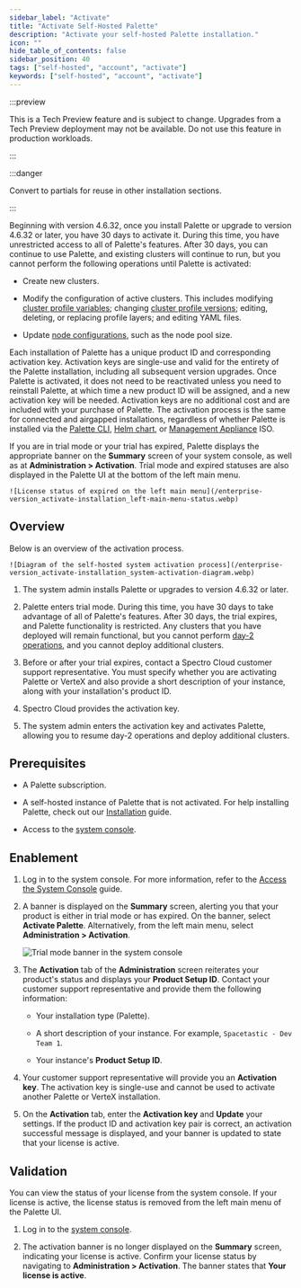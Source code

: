 ```yaml
---
sidebar_label: "Activate"
title: "Activate Self-Hosted Palette"
description: "Activate your self-hosted Palette installation."
icon: ""
hide_table_of_contents: false
sidebar_position: 40
tags: ["self-hosted", "account", "activate"]
keywords: ["self-hosted", "account", "activate"]
---
```


:::preview

This is a Tech Preview feature and is subject to change. Upgrades from a Tech Preview deployment may not be available.
Do not use this feature in production workloads.

:::

:::danger

Convert to partials for reuse in other installation sections.

:::

Beginning with version 4.6.32, once you install Palette or upgrade to version 4.6.32 or later, you have 30 days to
activate it. During this time, you have unrestricted access to all of Palette's features. After 30 days, you can
continue to use Palette, and existing clusters will continue to run, but you cannot perform the following operations
until Palette is activated:

- Create new clusters.

- Modify the configuration of active clusters. This includes modifying
  [cluster profile variables](../../../../profiles/cluster-profiles/create-cluster-profiles/define-profile-variables/define-profile-variables.md);
  changing [cluster profile versions](../../../../clusters/cluster-management/cluster-updates.md#enablement); editing,
  deleting, or replacing profile layers; and editing YAML files.

- Update [node configurations](../../../../clusters/cluster-management/node-pool.md), such as the node pool size.

Each installation of Palette has a unique product ID and corresponding activation key. Activation keys are single-use
and valid for the entirety of the Palette installation, including all subsequent version upgrades. Once Palette is
activated, it does not need to be reactivated unless you need to reinstall Palette, at which time a new product ID will
be assigned, and a new activation key will be needed. Activation keys are no additional cost and are included with your
purchase of Palette. The activation process is the same for connected and airgapped installations, regardless of whether
Palette is installed via the [Palette CLI](../../../../automation/palette-cli/palette-cli.md),
[Helm chart](../kubernetes/setup/non-airgap/helm-reference.md), or [Management Appliance](./management-appliance.md)
ISO.

If you are in trial mode or your trial has expired, Palette displays the appropriate banner on the **Summary** screen of
your system console, as well as at **Administration > Activation**. Trial mode and expired statuses are also displayed
in the Palette UI at the bottom of the left main menu.

    ![License status of expired on the left main menu](/enterprise-version_activate-installation_left-main-menu-status.webp)

## Overview

Below is an overview of the activation process.

    ![Diagram of the self-hosted system activation process](/enterprise-version_activate-installation_system-activation-diagram.webp)

1. The system admin installs Palette or upgrades to version 4.6.32 or later.
2. Palette enters trial mode. During this time, you have 30 days to take advantage of all of Palette's features. After
   30 days, the trial expires, and Palette functionality is restricted. Any clusters that you have deployed will remain
   functional, but you cannot perform [day-2 operations](../../../../clusters/cluster-management/cluster-management.md),
   and you cannot deploy additional clusters.

3. Before or after your trial expires, contact a Spectro Cloud customer support representative. You must specify whether
   you are activating Palette or VerteX and also provide a short description of your instance, along with your
   installation's product ID.

4. Spectro Cloud provides the activation key.

5. The system admin enters the activation key and activates Palette, allowing you to resume day-2 operations and deploy
   additional clusters.

## Prerequisites

- A Palette subscription.

- A self-hosted instance of Palette that is not activated. For help installing Palette, check out our
  [Installation](./install.md) guide.

- Access to the [system console](../../system-management/system-management.md#access-the-system-console).

## Enablement

1. Log in to the system console. For more information, refer to the
   [Access the System Console](../../system-management/system-management.md#access-the-system-console) guide.

2. A banner is displayed on the **Summary** screen, alerting you that your product is either in trial mode or has
   expired. On the banner, select **Activate Palette**. Alternatively, from the left main menu, select
   **Administration > Activation**.

   ![Trial mode banner in the system console](/enterprise-version_activate-installation_trial-mode-banner.webp)

3. The **Activation** tab of the **Administration** screen reiterates your product's status and displays your **Product
   Setup ID**. Contact your customer support representative and provide them the following information:

   - Your installation type (Palette).

   - A short description of your instance. For example, `Spacetastic - Dev Team 1`.

   - Your instance's **Product Setup ID**.

4. Your customer support representative will provide you an **Activation key**. The activation key is single-use and
   cannot be used to activate another Palette or VerteX installation.
5. On the **Activation** tab, enter the **Activation key** and **Update** your settings. If the product ID and
   activation key pair is correct, an activation successful message is displayed, and your banner is updated to state
   that your license is active.

## Validation

You can view the status of your license from the system console. If your license is active, the license status is
removed from the left main menu of the Palette UI.

1. Log in to the [system console](../../system-management/system-management.md#access-the-system-console).

2. The activation banner is no longer displayed on the **Summary** screen, indicating your license is active. Confirm
   your license status by navigating to **Administration > Activation**. The banner states that **Your license is
   active**.

